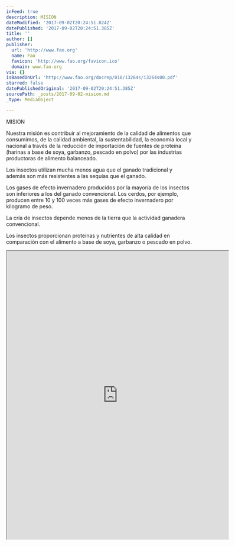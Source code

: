 ```yaml
---
inFeed: true
description: MISION
dateModified: '2017-09-02T20:24:51.024Z'
datePublished: '2017-09-02T20:24:51.385Z'
title: ''
author: []
publisher:
  url: 'http://www.fao.org'
  name: Fao
  favicon: 'http://www.fao.org/favicon.ico'
  domain: www.fao.org
via: {}
isBasedOnUrl: 'http://www.fao.org/docrep/018/i3264s/i3264s00.pdf'
starred: false
datePublishedOriginal: '2017-09-02T20:24:51.385Z'
sourcePath: _posts/2017-09-02-mision.md
_type: MediaObject

---
```

MISION

Nuestra misión es contribuir al mejoramiento de la calidad de alimentos que consumimos, de la calidad ambiental, la sustentabilidad, la economía local y nacional a través de la reducción de importación de fuentes de proteína (harinas a base de soya, garbanzo, pescado en polvo) por las industrias productoras de alimento balanceado.

Los insectos utilizan mucha menos agua que el ganado tradicional y además son más resistentes a las sequías que el ganado.

Los gases de efecto invernadero producidos por la mayoría de los insectos son inferiores a los del ganado convencional. Los cerdos, por ejemplo, producen entre 10 y 100 veces más gases de efecto invernadero por kilogramo de peso.

La cría de insectos depende menos de la tierra que la actividad ganadera convencional.

Los insectos proporcionan proteínas y nutrientes de alta calidad en comparación con el alimento a base de soya, garbanzo o pescado en polvo.

<iframe src="https://drive.google.com/viewerng/viewer?url=http%3A//www.fao.org/docrep/018/i3264s/i3264s00.pdf&amp;embedded=true" width="600" height="780" style=""></iframe>